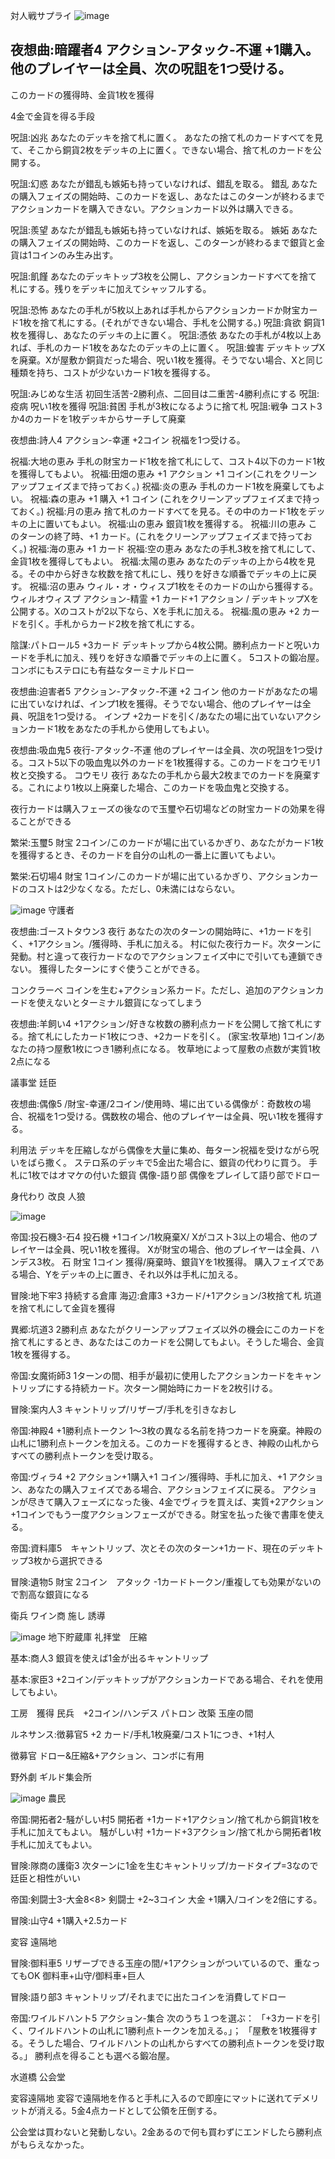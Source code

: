 
対人戦サプライ
![image](https://gyazo.com/225b03ffad277dc3d1f46a7ff1989316/thumb/1000)

夜想曲:暗躍者4	アクション-アタック-不運	+1購入。他のプレイヤーは全員、次の呪詛を1つ受ける。
--------------------
このカードの獲得時、金貨1枚を獲得

4金で金貨を得る手段

呪詛:凶兆	あなたのデッキを捨て札に置く。
あなたの捨て札のカードすべてを見て、そこから銅貨2枚をデッキの上に置く。できない場合、捨て札のカードを公開する。

呪詛:幻惑	あなたが錯乱も嫉妬も持っていなければ、錯乱を取る。
錯乱	あなたの購入フェイズの開始時、このカードを返し、あなたはこのターンが終わるまでアクションカードを購入できない。アクションカード以外は購入できる。

呪詛:羨望	あなたが錯乱も嫉妬も持っていなければ、嫉妬を取る。
嫉妬	あなたの購入フェイズの開始時、このカードを返し、このターンが終わるまで銀貨と金貨は1コインのみ生み出す。

呪詛:飢饉	あなたのデッキトップ3枚を公開し、アクションカードすべてを捨て札にする。残りをデッキに加えてシャッフルする。

呪詛:恐怖	あなたの手札が5枚以上あれば手札からアクションカードか財宝カード1枚を捨て札にする。(それができない場合、手札を公開する。)
呪詛:貪欲	銅貨1枚を獲得し、あなたのデッキの上に置く。
呪詛:憑依	あなたの手札が4枚以上あれば、手札のカード1枚をあなたのデッキの上に置く。
呪詛:蝗害	デッキトップXを廃棄。Xが屋敷か銅貨だった場合、呪い1枚を獲得。そうでない場合、Xと同じ種類を持ち、コストが少ないカード1枚を獲得する。

呪詛:みじめな生活	初回生活苦-2勝利点、二回目は二重苦-4勝利点にする
呪詛:疫病	呪い1枚を獲得
呪詛:貧困	手札が3枚になるように捨て札
呪詛:戦争	コスト3か4のカードを1枚デッキからサーチして廃棄

夜想曲:詩人4  アクション-幸運	+2コイン 祝福を1つ受ける。

祝福:大地の恵み	手札の財宝カード1枚を捨て札にして、コスト4以下のカード1枚を獲得してもよい。
祝福:田畑の恵み	+1 アクション +1 コイン(これをクリーンアップフェイズまで持っておく。)
祝福:炎の恵み	手札のカード1枚を廃棄してもよい。
祝福:森の恵み	+1 購入 +1 コイン (これをクリーンアップフェイズまで持っておく。)
祝福:月の恵み	捨て札のカードすべてを見る。その中のカード1枚をデッキの上に置いてもよい。
祝福:山の恵み	銀貨1枚を獲得する。
祝福:川の恵み	このターンの終了時、+1 カード。(これをクリーンアップフェイズまで持っておく。)
祝福:海の恵み	+1 カード
祝福:空の恵み	あなたの手札3枚を捨て札にして、金貨1枚を獲得してもよい。
祝福:太陽の恵み	あなたのデッキの上から4枚を見る。その中から好きな枚数を捨て札にし、残りを好きな順番でデッキの上に戻す。
祝福:沼の恵み	ウィル・オ・ウィスプ1枚をそのカードの山から獲得する。
ウィルオウィスプ
アクション-精霊	+1 カード+1 アクション / デッキトップXを公開する。Xのコストが2以下なら、Xを手札に加える。
祝福:風の恵み	+2 カードを引く。手札からカード2枚を捨て札にする。

陰謀:パトロール5 +3カード
デッキトップから4枚公開。勝利点カードと呪いカードを手札に加え、残りを好きな順番でデッキの上に置く。
5コストの鍛冶屋。コンボにもステロにも有益なターミナルドロー

夜想曲:迫害者5	アクション-アタック-不運	+2 コイン
他のカードがあなたの場に出ていなければ、インプ1枚を獲得。そうでない場合、他のプレイヤーは全員、呪詛を1つ受ける。
インプ	+2カードを引く/あなたの場に出ていないアクションカード1枚をあなたの手札から使用してもよい。

夜想曲:吸血鬼5	夜行-アタック-不運	他のプレイヤーは全員、次の呪詛を1つ受ける。コスト5以下の吸血鬼以外のカードを1枚獲得する。このカードをコウモリ1枚と交換する。
コウモリ 夜行 あなたの手札から最大2枚までのカードを廃棄する。これにより1枚以上廃棄した場合、このカードを吸血鬼と交換する。

夜行カードは購入フェーズの後なので玉璽や石切場などの財宝カードの効果を得ることができる

繁栄:玉璽5	財宝	2コイン/このカードが場に出ているかぎり、あなたがカード1枚を獲得するとき、そのカードを自分の山札の一番上に置いてもよい。

繁栄:石切場4		財宝	1コイン/このカードが場に出ているかぎり、アクションカードのコストは2少なくなる。ただし、0未満にはならない。

![image](https://gyazo.com/87418e7accdb8a5ae052a0b199f12d83/thumb/1000)
守護者


夜想曲:ゴーストタウン3	夜行	あなたの次のターンの開始時に、+1カードを引く、+1アクション。/獲得時、手札に加える。
村に似た夜行カード。次ターンに発動。村と違って夜行カードなのでアクションフェイズ中にで引いても連鎖できない。
獲得したターンにすぐ使うことができる。

コンクラーベ
コインを生む+アクション系カード。ただし、追加のアクションカードを使えないとターミナル銀貨になってしまう


夜想曲:羊飼い4	+1アクション/好きな枚数の勝利点カードを公開して捨て札にする。捨て札にしたカード1枚につき、+2カードを引く。
(家宝:牧草地) 1コイン/あなたの持つ屋敷1枚につき1勝利点になる。
牧草地によって屋敷の点数が実質1枚2点になる

議事堂
廷臣

夜想曲:偶像5 /財宝-幸運/2コイン/使用時、場に出ている偶像が：奇数枚の場合、祝福を1つ受ける。偶数枚の場合、他のプレイヤーは全員、呪い1枚を獲得する。

利用法
デッキを圧縮しながら偶像を大量に集め、毎ターン祝福を受けながら呪いをばら撒く。
ステロ系のデッキで5金出た場合に、銀貨の代わりに買う。
手札に1枚ではオマケの付いた銀貨
偶像-語り部 偶像をプレイして語り部でドロー


身代わり
改良
人狼

![image](https://gyazo.com/f347ca56445d95ddd85d04e39b22637e/thumb/1000)

帝国:投石機3-石4
投石機 +1コイン/1枚廃棄X/
Xがコスト3以上の場合、他のプレイヤーは全員、呪い1枚を獲得。
Xが財宝の場合、他のプレイヤーは全員、ハンデス3枚。
石 財宝 1コイン
獲得/廃棄時、銀貨Yを1枚獲得。
購入フェイズである場合、Yをデッキの上に置き、それ以外は手札に加える。

冒険:地下牢3 持続する倉庫
海辺:倉庫3 +3カード/+1アクション/3枚捨て札
坑道を捨て札にして金貨を獲得

異郷:坑道3	2勝利点 あなたがクリーンアップフェイズ以外の機会にこのカードを捨て札にするとき、あなたはこのカードを公開してもよい。そうした場合、金貨1枚を獲得する。

帝国:女魔術師3 1ターンの間、相手が最初に使用したアクションカードをキャントリップにする持続カード。次ターン開始時にカードを2枚引ける。

冒険:案内人3	 キャントリップ/リザーブ/手札を引きなおし

帝国:神殿4	+1勝利点トークン
1～3枚の異なる名前を持つカードを廃棄。神殿の山札に1勝利点トークンを加える。このカードを獲得するとき、神殿の山札からすべての勝利点トークンを受け取る。

帝国:ヴィラ4 +2 アクション+1購入+1 コイン/獲得時、手札に加え、+1 アクション、あなたの購入フェイズである場合、アクションフェイズに戻る。
アクションが尽きて購入フェーズになった後、4金でヴィラを買えば、実質+2アクション+1コインでもう一度アクションフェーズができる。財宝を払った後で書庫を使える。

帝国:資料庫5　キャントリップ、次とその次のターン+1カード、現在のデッキトップ3枚から選択できる

冒険:遺物5	財宝	2コイン　アタック	-1カードトークン/重複しても効果がないので割高な銀貨になる

衛兵
ワイン商
施し
誘導

![image](https://gyazo.com/f4c4e128e62126a30c5aca25c3b63e80/thumb/1000)
地下貯蔵庫
礼拝堂　圧縮

基本:商人3 銀貨を使えば1金が出るキャントリップ

基本:家臣3 +2コイン/デッキトップがアクションカードである場合、それを使用してもよい。

工房　獲得
民兵　+2コイン/ハンデス
パトロン
改築
玉座の間

ルネサンス:徴募官5	+2 カード/手札1枚廃棄/コスト1につき、+1村人

徴募官
ドロー&圧縮&+アクション、コンボに有用

野外劇
ギルド集会所

![image](https://gyazo.com/6f7511ea0bdac3f68638e56b18f80914/thumb/1000)
農民

帝国:開拓者2-騒がしい村5
開拓者 +1カード+1アクション/捨て札から銅貨1枚を手札に加えてもよい。
騒がしい村 +1カード+3アクション/捨て札から開拓者1枚手札に加えてもよい。

冒険:隊商の護衛3 次ターンに1金を生むキャントリップ/カードタイプ=3なので廷臣と相性がいい

帝国:剣闘士3-大金8<8>
剣闘士 +2~3コイン
大金 +1購入/コインを2倍にする。

冒険:山守4	+1購入+2.5カード

変容
遠隔地

冒険:御料車5 リザーブできる玉座の間/+1アクションがついているので、重なってもOK
御料車+山守/御料車+巨人

冒険:語り部3 キャントリップ/それまでに出たコインを消費してドロー


帝国:ワイルドハント5	アクション-集合	次のうち１つを選ぶ：
「+3カードを引く、ワイルドハントの山札に1勝利点トークンを加える。」；
「屋敷を1枚獲得する。そうした場合、ワイルドハントの山札からすべての勝利点トークンを受け取る。」
勝利点を得ることも選べる鍛冶屋。

水道橋
公会堂

変容遠隔地
変容で遠隔地を作ると手札に入るので即座にマットに送れてデメリットが消える。5金4点カードとして公領を圧倒する。

公会堂は買わないと発動しない。2金あるので何も買わずにエンドしたら勝利点がもらえなかった。
